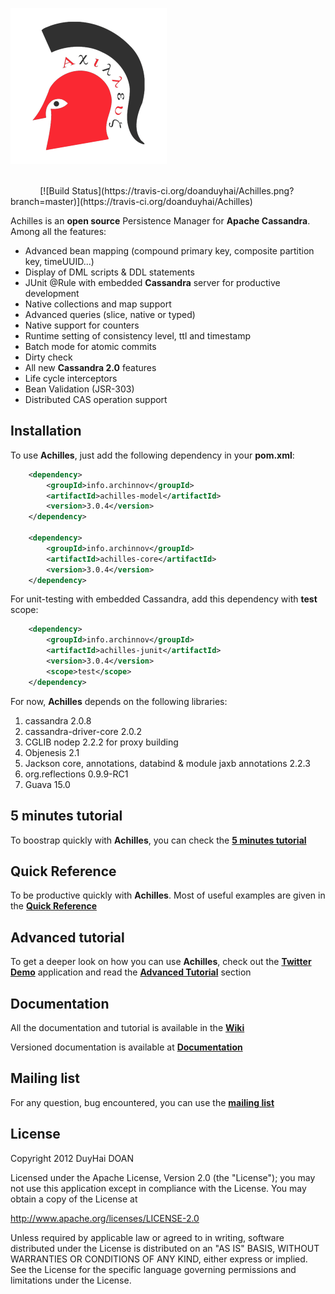 ![Achilles logo](assets/Achilles_New_Logo.png)

<br/>
&nbsp;&nbsp;&nbsp;&nbsp;&nbsp;&nbsp;&nbsp;&nbsp;&nbsp;&nbsp;&nbsp;&nbsp;[![Build Status](https://travis-ci.org/doanduyhai/Achilles.png?branch=master)](https://travis-ci.org/doanduyhai/Achilles)

  Achilles is an **open source** Persistence Manager for **Apache Cassandra**. Among all the features:

- Advanced bean mapping (compound primary key, composite partition key, timeUUID...)
- Display of DML scripts & DDL statements
- JUnit @Rule with embedded **Cassandra** server for productive development
- Native collections and map support
- Advanced queries (slice, native or typed)
- Native support for counters 
- Runtime setting of consistency level, ttl and timestamp
- Batch mode for atomic commits
- Dirty check 
- All new **Cassandra 2.0** features
- Life cycle interceptors
- Bean Validation (JSR-303)
- Distributed CAS operation support


## Installation #

 To use **Achilles**, just add the following dependency in your **pom.xml**:

```xml
	<dependency>	
		<groupId>info.archinnov</groupId>
		<artifactId>achilles-model</artifactId>
		<version>3.0.4</version>
	</dependency>
	
	<dependency>	
		<groupId>info.archinnov</groupId>
		<artifactId>achilles-core</artifactId>
		<version>3.0.4</version>
	</dependency>
```
 
 For unit-testing with embedded Cassandra, add this dependency with **test** scope:

```xml
 	<dependency>	
 		<groupId>info.archinnov</groupId>
 		<artifactId>achilles-junit</artifactId>
 		<version>3.0.4</version>
 		<scope>test</scope>
 	</dependency>
```
 
 For now, **Achilles** depends on the following libraries:
 
 1. cassandra 2.0.8
 2. cassandra-driver-core 2.0.2
 3. CGLIB nodep 2.2.2 for proxy building
 4. Objenesis 2.1
 5. Jackson core, annotations, databind & module jaxb annotations 2.2.3
 6. org.reflections 0.9.9-RC1
 7. Guava 15.0 
   
  
## 5 minutes tutorial

 To boostrap quickly with **Achilles**, you can check the **[5 minutes tutorial]**

## Quick Reference

 To be productive quickly with **Achilles**. Most of useful examples are given in the **[Quick Reference]**
 
## Advanced tutorial

 To get a deeper look on how you can use **Achilles**, check out the **[Twitter Demo]** application and read the **[Advanced Tutorial]** section
 
## Documentation

 All the documentation and tutorial is available in the **[Wiki]**
 
 Versioned documentation is available at **[Documentation]**

## Mailing list 

 For any question, bug encountered, you can use the **[mailing list]** 

## License
Copyright 2012 DuyHai DOAN

Licensed under the Apache License, Version 2.0 (the "License"); you may not use this application except in compliance with the License. You may obtain a copy of the License at

http://www.apache.org/licenses/LICENSE-2.0

Unless required by applicable law or agreed to in writing, software distributed under the License is distributed on an "AS IS" BASIS, WITHOUT WARRANTIES OR CONDITIONS OF ANY KIND, either express or implied. See the License for the specific language governing permissions and limitations under the License.

[5 minutes tutorial]: https://github.com/doanduyhai/Achilles/wiki/5-minutes-Tutorial
[Quick Reference]: https://github.com/doanduyhai/Achilles/wiki/Quick-Reference
[Twitter Demo]: https://github.com/doanduyhai/Achilles-Twitter-Demo
[Advanced Tutorial]: https://github.com/doanduyhai/Achilles/wiki/Advanced-Tutorial:-Twitter-Demo
[Wiki]: https://github.com/doanduyhai/Achilles/wiki
[Documentation]: https://github.com/doanduyhai/Achilles/tree/master/documentation/versions
[Datastax Java Driver]: https://github.com/datastax/java-driver
[mailing list]: https://groups.google.com/forum/?hl=fr#!forum/cassandra-achilles
